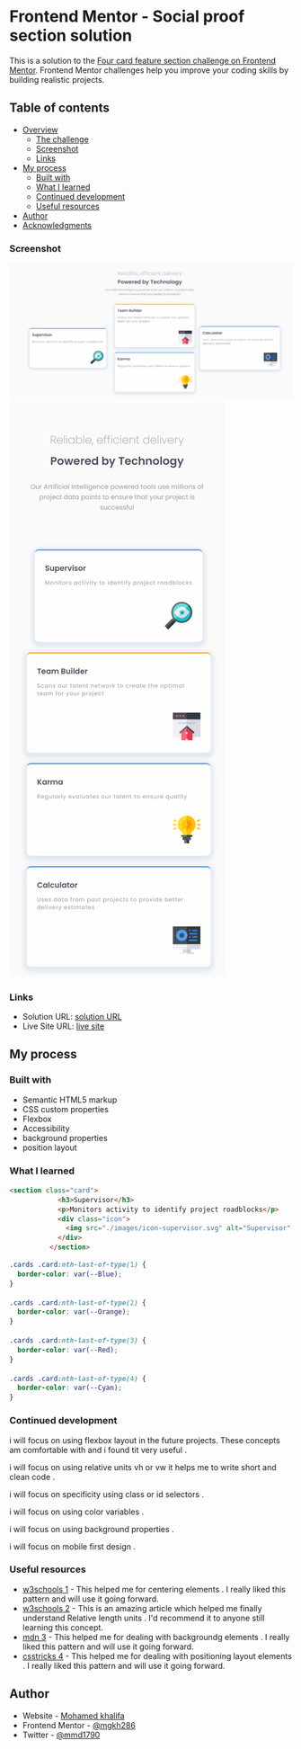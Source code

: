 # Frontend Mentor - Social proof section solution

This is a solution to the [Four card feature section challenge on Frontend Mentor](https://www.frontendmentor.io/challenges/four-card-feature-section-weK1eFYK). Frontend Mentor challenges help you improve your coding skills by building realistic projects. 


## Table of contents

- [Overview](#overview)
  - [The challenge](#the-challenge)
  - [Screenshot](#screenshot)
  - [Links](#links)
- [My process](#my-process)
  - [Built with](#built-with)
  - [What I learned](#what-i-learned)
  - [Continued development](#continued-development)
  - [Useful resources](#useful-resources)
- [Author](#author)
- [Acknowledgments](#acknowledgments)


### Screenshot

![desktop](https://github.com/mgkh286/four-card-feature-section-master/blob/master/images/desktop.PNG)
![Mobile](https://github.com/mgkh286/four-card-feature-section-master/blob/master/images/mobile.png)

### Links

- Solution URL: [solution URL](https://www.frontendmentor.io/solutions/fourcardfeaturesectionmaster-using-html-css-7_KfDMOya7)
- Live Site URL: [live site](https://mgkh286.github.io/four-card-feature-section-master/)

## My process

### Built with

- Semantic HTML5 markup
- CSS custom properties
- Flexbox
- Accessibility
- background properties
- position layout

### What I learned

```html
<section class="card">
            <h3>Supervisor</h3>
            <p>Monitors activity to identify project roadblocks</p>
            <div class="icon">
              <img src="./images/icon-supervisor.svg" alt="Supervisor" />
            </div>
          </section>
```

```css
.cards .card:nth-last-of-type(1) {
  border-color: var(--Blue);
}

.cards .card:nth-last-of-type(2) {
  border-color: var(--Orange);
}

.cards .card:nth-last-of-type(3) {
  border-color: var(--Red);
}

.cards .card:nth-last-of-type(4) {
  border-color: var(--Cyan);
}
```

### Continued development

i will focus on using flexbox layout in the future projects. These concepts am comfortable with and i found tit very useful .

i will focus on using relative units vh or vw it helps me to write short and clean code .

i will focus on specificity using class or id selectors .

i will focus on  using color variables  .

i will focus on  using background properties .

i will focus on  mobile first design .

### Useful resources

- [w3schools 1](https://www.w3schools.com/css/css3_flexbox.asp) - This helped me for centering elements . I really liked this pattern and will use it going forward.
- [w3schools 2](https://www.w3schools.com/cssref/css_units.asp) - This is an amazing article which helped me finally understand Relative length units . I'd recommend it to anyone still learning this concept.
- [mdn 3](https://developer.mozilla.org/en-US/docs/Web/CSS/background) - This helped me for dealing with backgroundg elements . I really liked this pattern and will use it going forward.
- [csstricks 4](https://developer.mozilla.org/en-US/docs/Web/CSS/background) - This helped me for dealing with positioning layout elements . I really liked this pattern and will use it going forward.

## Author

- Website - [Mohamed khalifa](https://github.com/mgkh286)
- Frontend Mentor - [@mgkh286](https://www.frontendmentor.io/profile/mgkh286)
- Twitter - [@mmd1790](https://twitter.com/mmd1790)


